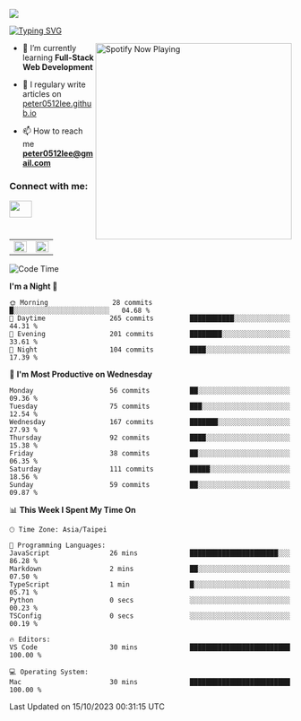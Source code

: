 ![](https://komarev.com/ghpvc/?username=peter0512lee&color=ff69b4)

[![Typing SVG](https://readme-typing-svg.herokuapp.com?color=F742BA&size=22&lines=Hi!+I'm+JYL)](https://git.io/typing-svg)

[<img src="https://spotify-now-playing.peter0512lee.vercel.app/api/spotify-playing" alt="Spotify Now Playing" width="350" align="right" />](https://open.spotify.com/user/21iyoswqgnkoe7peuesmqnhgy)

- 🌱 I’m currently learning **Full-Stack Web Development**

- 📝 I regulary write articles on [peter0512lee.github.io](https://peter0512lee.github.io/)

- 📫 How to reach me **peter0512lee@gmail.com**

<h3 align="left">Connect with me:</h3>
<p align="left">
<a href="https://linkedin.com/in/jie-ying-li-b43a1416b" target="blank"><img align="center" src="https://raw.githubusercontent.com/rahuldkjain/github-profile-readme-generator/master/src/images/icons/Social/linked-in-alt.svg" height="30" width="40" /></a>
<!-- <a href="https://fb.com/peter0512lee" target="blank"><img align="center" src="https://raw.githubusercontent.com/rahuldkjain/github-profile-readme-generator/master/src/images/icons/Social/facebook.svg" alt="peter0512lee" height="30" width="40" /></a> -->
<!-- <a href="https://instagram.com/etiquette_ying" target="blank"><img align="center" src="https://raw.githubusercontent.com/rahuldkjain/github-profile-readme-generator/master/src/images/icons/Social/instagram.svg" alt="etiquette_ying" height="30" width="40" /></a> -->
<!-- <a href="https://medium.com/@peter0512lee" target="blank"><img align="center" src="https://raw.githubusercontent.com/rahuldkjain/github-profile-readme-generator/master/src/images/icons/Social/medium.svg" alt="@peter0512lee" height="30" width="40" /></a> -->
</p>

<table><tr><td valign="top" width="50%">

<img src="https://github-readme-stats-sigma-five.vercel.app/api?username=peter0512lee&hide_border=true&show_icons=true&locale=en&layout=compact&theme=dracula" align="left" style="width: 100%" />

</td><td valign="top" width="50%">

<img src="https://github-readme-stats-sigma-five.vercel.app/api/top-langs?username=peter0512lee&hide_border=true&show_icons=true&locale=en&layout=compact&theme=dracula" align="left" style="width: 100%" />

</td></tr></table>  

<!--START_SECTION:waka-->
![Code Time](http://img.shields.io/badge/Code%20Time-1%2C054%20hrs%2050%20mins-blue)

**I'm a Night 🦉** 

```text
🌞 Morning                28 commits          █░░░░░░░░░░░░░░░░░░░░░░░░   04.68 % 
🌆 Daytime                265 commits         ███████████░░░░░░░░░░░░░░   44.31 % 
🌃 Evening                201 commits         ████████░░░░░░░░░░░░░░░░░   33.61 % 
🌙 Night                  104 commits         ████░░░░░░░░░░░░░░░░░░░░░   17.39 % 
```
📅 **I'm Most Productive on Wednesday** 

```text
Monday                   56 commits          ██░░░░░░░░░░░░░░░░░░░░░░░   09.36 % 
Tuesday                  75 commits          ███░░░░░░░░░░░░░░░░░░░░░░   12.54 % 
Wednesday                167 commits         ███████░░░░░░░░░░░░░░░░░░   27.93 % 
Thursday                 92 commits          ████░░░░░░░░░░░░░░░░░░░░░   15.38 % 
Friday                   38 commits          ██░░░░░░░░░░░░░░░░░░░░░░░   06.35 % 
Saturday                 111 commits         █████░░░░░░░░░░░░░░░░░░░░   18.56 % 
Sunday                   59 commits          ██░░░░░░░░░░░░░░░░░░░░░░░   09.87 % 
```


📊 **This Week I Spent My Time On** 

```text
🕑︎ Time Zone: Asia/Taipei

💬 Programming Languages: 
JavaScript               26 mins             ██████████████████████░░░   86.28 % 
Markdown                 2 mins              ██░░░░░░░░░░░░░░░░░░░░░░░   07.50 % 
TypeScript               1 min               █░░░░░░░░░░░░░░░░░░░░░░░░   05.71 % 
Python                   0 secs              ░░░░░░░░░░░░░░░░░░░░░░░░░   00.23 % 
TSConfig                 0 secs              ░░░░░░░░░░░░░░░░░░░░░░░░░   00.19 % 

🔥 Editors: 
VS Code                  30 mins             █████████████████████████   100.00 % 

💻 Operating System: 
Mac                      30 mins             █████████████████████████   100.00 % 
```


 Last Updated on 15/10/2023 00:31:15 UTC
<!--END_SECTION:waka-->


<!--
**peter0512lee/peter0512lee** is a ✨ _special_ ✨ repository because its `README.md` (this file) appears on your GitHub profile.

